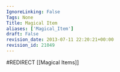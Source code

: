 ```yaml
---
IgnoreLinking: False
Tags: None
Title: Magical Item
aliases: ['Magical_Item']
draft: False
revision_date: 2013-07-11 22:20:21+00:00
revision_id: 21049
---
```


#REDIRECT [[Magical Items]]